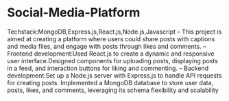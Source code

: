 # Social-Media-Platform
 Techstack:MongoDB,Express.js,React.js,Node.js,Javascript
– This project is aimed at creating a platform where users could share posts with captions and media files, and engage with
posts through likes and comments.
– Frontend development:Used React.js to create a dynamic and responsive user interface.Designed components for uploading
posts, displaying posts in a feed, and interaction buttons for liking and commenting.
– Backend development:Set up a Node.js server with Express.js to handle API requests for creating posts. Implemented a
MongoDB database to store user data, posts, likes, and comments, leveraging its schema flexibility and scalability
